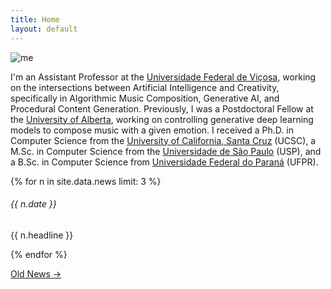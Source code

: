 ```yaml
---
title: Home
layout: default
---
```


<div class="container">
  <div class="row align-items-center">
    <div class="col-lg-3 pb-2">
      <img class="profile-picture" src="{{'/assets/images/avatar3.jpg' | relative_url}}" alt="me"/>
    </div>
    <div class="col-lg profile-discription">
      <p>
      I'm an Assistant Professor at the <a href="https://www.ufb.br">Universidade Federal de Viçosa</a>, working on the intersections between Artificial Intelligence and Creativity, specifically in Algorithmic Music Composition, Generative AI, and Procedural Content Generation. 
      Previously, I was a Postdoctoral Fellow at the <a href="https://www.ualberta.ca">University of Alberta</a>, working on controlling generative deep learning models to compose music with a given emotion. I received a Ph.D. in Computer Science from the <a href="https://www.ucsc.edu">University of California, Santa Cruz</a> (UCSC), a M.Sc. in Computer Science from the <a href="https://www.usp.br">Universidade de São Paulo</a> (USP), and a B.Sc. in Computer Science from <a href="https://www.ufpr.br">Universidade Federal do Paraná</a> (UFPR).
      </p>
    </div>
  </div>
</div>

<div class="pt-4">
  {% for n in site.data.news limit: 3 %}
  <div class="card mb-2 bg-light border-0">
    <div class="card-body align-items-center">
      <h6 class="card-title fw-bold">{{ n.date }}</h6>
      <p class="card-text">{{ n.headline }}</p>
    </div>
  </div>
  {% endfor %}

  <p class="text-end pt-2">
    <a class="fw-light" href="news.html">
      Old News →
    </a>
  </p>
</div>
